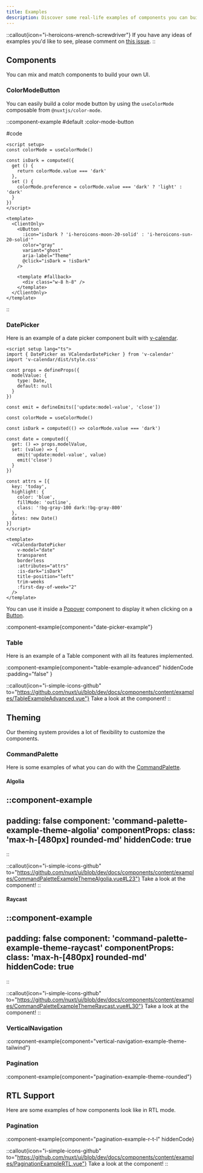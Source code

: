 ```yaml
---
title: Examples
description: Discover some real-life examples of components you can build.
---
```


::callout{icon="i-heroicons-wrench-screwdriver"}
If you have any ideas of examples you'd like to see, please comment on [this issue](https://github.com/nuxt/ui/issues/297).
::

## Components

You can mix and match components to build your own UI.

### ColorModeButton

You can easily build a color mode button by using the `useColorMode` composable from `@nuxtjs/color-mode`.

::component-example
#default
:color-mode-button

#code
```vue [components/ColorModeButton.vue]
<script setup>
const colorMode = useColorMode()

const isDark = computed({
  get () {
    return colorMode.value === 'dark'
  },
  set () {
    colorMode.preference = colorMode.value === 'dark' ? 'light' : 'dark'
  }
})
</script>

<template>
  <ClientOnly>
    <UButton
      :icon="isDark ? 'i-heroicons-moon-20-solid' : 'i-heroicons-sun-20-solid'"
      color="gray"
      variant="ghost"
      aria-label="Theme"
      @click="isDark = !isDark"
    />

    <template #fallback>
      <div class="w-8 h-8" />
    </template>
  </ClientOnly>
</template>
```
::

### DatePicker

Here is an example of a date picker component built with [v-calendar](https://github.com/nathanreyes/v-calendar).

```vue [components/DatePicker.vue]
<script setup lang="ts">
import { DatePicker as VCalendarDatePicker } from 'v-calendar'
import 'v-calendar/dist/style.css'

const props = defineProps({
  modelValue: {
    type: Date,
    default: null
  }
})

const emit = defineEmits(['update:model-value', 'close'])

const colorMode = useColorMode()

const isDark = computed(() => colorMode.value === 'dark')

const date = computed({
  get: () => props.modelValue,
  set: (value) => {
    emit('update:model-value', value)
    emit('close')
  }
})

const attrs = [{
  key: 'today',
  highlight: {
    color: 'blue',
    fillMode: 'outline',
    class: '!bg-gray-100 dark:!bg-gray-800'
  },
  dates: new Date()
}]
</script>

<template>
  <VCalendarDatePicker
    v-model="date"
    transparent
    borderless
    :attributes="attrs"
    :is-dark="isDark"
    title-position="left"
    trim-weeks
    :first-day-of-week="2"
  />
</template>
```

You can use it inside a [Popover](/overlays/popover) component to display it when clicking on a [Button](/elements/button).

:component-example{component="date-picker-example"}

### Table

Here is an example of a Table component with all its features implemented.

:component-example{component="table-example-advanced" hiddenCode :padding="false" }

::callout{icon="i-simple-icons-github" to="https://github.com/nuxt/ui/blob/dev/docs/components/content/examples/TableExampleAdvanced.vue"}
Take a look at the component!
::

## Theming

Our theming system provides a lot of flexibility to customize the components.

### CommandPalette

Here is some examples of what you can do with the [CommandPalette](/navigation/command-palette).

#### Algolia
::component-example
---
padding: false
component: 'command-palette-example-theme-algolia'
componentProps:
  class: 'max-h-[480px] rounded-md'
hiddenCode: true
---
::

::callout{icon="i-simple-icons-github" to="https://github.com/nuxt/ui/blob/dev/docs/components/content/examples/CommandPaletteExampleThemeAlgolia.vue#L23"}
Take a look at the component!
::

#### Raycast

::component-example
---
padding: false
component: 'command-palette-example-theme-raycast'
componentProps:
  class: 'max-h-[480px] rounded-md'
hiddenCode: true
---
::

::callout{icon="i-simple-icons-github" to="https://github.com/nuxt/ui/blob/dev/docs/components/content/examples/CommandPaletteExampleThemeRaycast.vue#L30"}
Take a look at the component!
::

### VerticalNavigation

:component-example{component="vertical-navigation-example-theme-tailwind"}

### Pagination

:component-example{component="pagination-example-theme-rounded"}

## RTL Support

Here are some examples of how components look like in RTL mode.

### Pagination

:component-example{component="pagination-example-r-t-l" hiddenCode}

::callout{icon="i-simple-icons-github" to="https://github.com/nuxt/ui/blob/dev/docs/components/content/examples/PaginationExampleRTL.vue"}
Take a look at the component!
::
